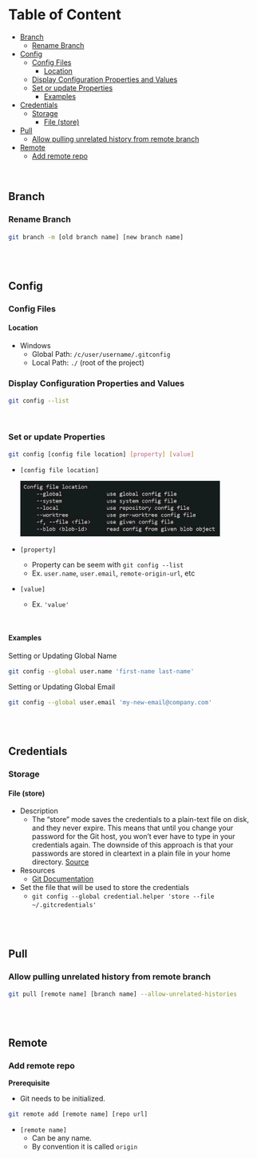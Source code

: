 # Table of Content



- [Branch](#branch)
  * [Rename Branch](#rename-branch)
- [Config](#config)
  * [Config Files](#config-files)
    + [Location](#location)
  * [Display Configuration Properties and Values](#display-configuration-properties-and-values)
  * [Set or update Properties](#set-or-update-properties)
    + [Examples](#examples)
- [Credentials](#credentials)
  * [Storage](#storage)
    + [File (store)](#file--store-)
- [Pull](#pull)
  * [Allow pulling unrelated history from remote branch](#allow-pulling-unrelated-history-from-remote-branch)
- [Remote](#remote)
  * [Add remote repo](#add-remote-repo)

<br>

## Branch

### Rename Branch

````bash
git branch -m [old branch name] [new branch name]
````

<br><br>

## Config

### Config Files

#### Location

- Windows
  - Global Path:  `/c/user/username/.gitconfig`
  - Local Path:  `./` (root of the project)



### Display Configuration Properties and Values

```bash
git config --list
```

<br>

### Set or update Properties

```bash
git config [config file location] [property] [value]		
```

- `[config file location]`

  <img src="./asset/img/config-file-location-500w-min.jpg" alt="Git config file location options" style="zoom:80%;" />

- `[property]`

  - Property can be seem with `git config --list`
  - Ex.  `user.name`, `user.email`, `remote-origin-url`, etc

- `[value]`

  - Ex. `'value'`

<br>

#### Examples

Setting or Updating Global Name 

```bash
git config --global user.name 'first-name last-name'
```

Setting or Updating Global Email

```bash
git config --global user.email 'my-new-email@company.com'
```



<br><br>

## Credentials

### Storage

#### File (store)

- Description
  - The “store” mode saves the credentials to a plain-text file on disk, and they never expire. This means that until you change your password for the Git host, you won’t ever have to type in your credentials again. The downside of this approach is that your passwords are stored in cleartext in a plain file in your home directory.  [Source](https://git-scm.com/book/en/v2/Git-Tools-Credential-Storage)
- Resources
  - [Git Documentation](https://git-scm.com/book/en/v2/Git-Tools-Credential-Storage)
- Set the file that will be used to store the credentials
  - `git config --global credential.helper 'store --file ~/.gitcredentials'`

<br><br>

## Pull

### Allow pulling unrelated history from remote branch

```bash
git pull [remote name] [branch name] --allow-unrelated-histories
```



<br><br>



## Remote

### Add remote repo

**Prerequisite**

- Git needs to be initialized.

```bash
git remote add [remote name] [repo url] 
```

- `[remote name]` 
  - Can be any name.  
  - By convention it is called `origin`

